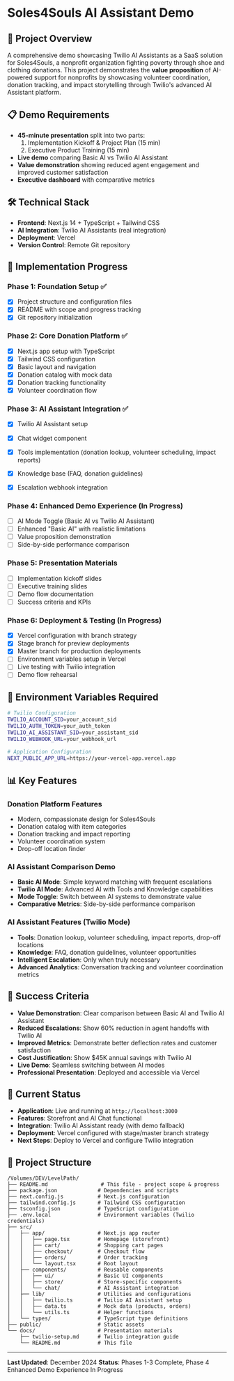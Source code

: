 # Soles4Souls AI Assistant Demo

## 🎯 Project Overview
A comprehensive demo showcasing Twilio AI Assistants as a SaaS solution for Soles4Souls, a nonprofit organization fighting poverty through shoe and clothing donations. This project demonstrates the **value proposition** of AI-powered support for nonprofits by showcasing volunteer coordination, donation tracking, and impact storytelling through Twilio's advanced AI Assistant platform.

## 📋 Demo Requirements
- **45-minute presentation** split into two parts:
  1. Implementation Kickoff & Project Plan (15 min)
  2. Executive Product Training (15 min)
- **Live demo** comparing Basic AI vs Twilio AI Assistant
- **Value demonstration** showing reduced agent engagement and improved customer satisfaction
- **Executive dashboard** with comparative metrics

## 🛠️ Technical Stack
- **Frontend**: Next.js 14 + TypeScript + Tailwind CSS
- **AI Integration**: Twilio AI Assistants (real integration)
- **Deployment**: Vercel
- **Version Control**: Remote Git repository

## 🚀 Implementation Progress

### Phase 1: Foundation Setup ✅
- [x] Project structure and configuration files
- [x] README with scope and progress tracking
- [x] Git repository initialization

### Phase 2: Core Donation Platform ✅
- [x] Next.js app setup with TypeScript
- [x] Tailwind CSS configuration
- [x] Basic layout and navigation
- [x] Donation catalog with mock data
- [x] Donation tracking functionality
- [x] Volunteer coordination flow

### Phase 3: AI Assistant Integration ✅
- [x] Twilio AI Assistant setup
- [x] Chat widget component
- [x] Tools implementation (donation lookup, volunteer scheduling, impact reports)
- [x] Knowledge base (FAQ, donation guidelines)
- [x] Escalation webhook integration


### Phase 4: Enhanced Demo Experience (In Progress)
- [ ] AI Mode Toggle (Basic AI vs Twilio AI Assistant)
- [ ] Enhanced "Basic AI" with realistic limitations
- [ ] Value proposition demonstration
- [ ] Side-by-side performance comparison

### Phase 5: Presentation Materials
- [ ] Implementation kickoff slides
- [ ] Executive training slides
- [ ] Demo flow documentation
- [ ] Success criteria and KPIs

### Phase 6: Deployment & Testing (In Progress)
- [x] Vercel configuration with branch strategy
- [x] Stage branch for preview deployments
- [x] Master branch for production deployments
- [ ] Environment variables setup in Vercel
- [ ] Live testing with Twilio integration
- [ ] Demo flow rehearsal

## 🔧 Environment Variables Required
```bash
# Twilio Configuration
TWILIO_ACCOUNT_SID=your_account_sid
TWILIO_AUTH_TOKEN=your_auth_token
TWILIO_AI_ASSISTANT_SID=your_assistant_sid
TWILIO_WEBHOOK_URL=your_webhook_url

# Application Configuration
NEXT_PUBLIC_APP_URL=https://your-vercel-app.vercel.app
```

## 📊 Key Features

### Donation Platform Features
- Modern, compassionate design for Soles4Souls
- Donation catalog with item categories
- Donation tracking and impact reporting
- Volunteer coordination system
- Drop-off location finder

### AI Assistant Comparison Demo
- **Basic AI Mode**: Simple keyword matching with frequent escalations
- **Twilio AI Mode**: Advanced AI with Tools and Knowledge capabilities
- **Mode Toggle**: Switch between AI systems to demonstrate value
- **Comparative Metrics**: Side-by-side performance comparison

### AI Assistant Features (Twilio Mode)
- **Tools**: Donation lookup, volunteer scheduling, impact reports, drop-off locations
- **Knowledge**: FAQ, donation guidelines, volunteer opportunities
- **Intelligent Escalation**: Only when truly necessary
- **Advanced Analytics**: Conversation tracking and volunteer coordination metrics


## 🎯 Success Criteria
- **Value Demonstration**: Clear comparison between Basic AI and Twilio AI Assistant
- **Reduced Escalations**: Show 60% reduction in agent handoffs with Twilio AI
- **Improved Metrics**: Demonstrate better deflection rates and customer satisfaction
- **Cost Justification**: Show $45K annual savings with Twilio AI
- **Live Demo**: Seamless switching between AI modes
- **Professional Presentation**: Deployed and accessible via Vercel

## 🎉 Current Status
- **Application**: Live and running at `http://localhost:3000`
- **Features**: Storefront and AI Chat functional
- **Integration**: Twilio AI Assistant ready (with demo fallback)
- **Deployment**: Vercel configured with stage/master branch strategy
- **Next Steps**: Deploy to Vercel and configure Twilio integration

## 📁 Project Structure
```
/Volumes/DEV/LevelPath/
├── README.md                 # This file - project scope & progress
├── package.json             # Dependencies and scripts
├── next.config.js           # Next.js configuration
├── tailwind.config.js       # Tailwind CSS configuration
├── tsconfig.json            # TypeScript configuration
├── .env.local               # Environment variables (Twilio credentials)
├── src/
│   ├── app/                 # Next.js app router
│   │   ├── page.tsx         # Homepage (storefront)
│   │   ├── cart/            # Shopping cart pages
│   │   ├── checkout/        # Checkout flow
│   │   ├── orders/          # Order tracking
│   │   └── layout.tsx       # Root layout
│   ├── components/          # Reusable components
│   │   ├── ui/              # Basic UI components
│   │   ├── store/           # Store-specific components
│   │   └── chat/            # AI Assistant integration
│   ├── lib/                 # Utilities and configurations
│   │   ├── twilio.ts        # Twilio AI Assistant setup
│   │   ├── data.ts          # Mock data (products, orders)
│   │   └── utils.ts         # Helper functions
│   └── types/               # TypeScript type definitions
├── public/                  # Static assets
└── docs/                    # Presentation materials
    ├── twilio-setup.md      # Twilio integration guide
    └── README.md            # This file
```

---
**Last Updated**: December 2024
**Status**: Phases 1-3 Complete, Phase 4 Enhanced Demo Experience In Progress
